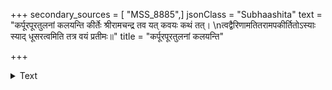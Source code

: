 +++
secondary_sources = [ "MSS_8885",]
jsonClass = "Subhaashita"
text = "कर्पूरपूरतुलनां कलयन्ति कीर्तेः श्रीरामचन्द्र तव यत् कवयः कथं तत्।  \nत्वद्वैरिणामतितरामपकीर्तितोऽस्याः स्याद् धूसरत्वमिति तत्र वयं प्रतीमः॥"
title = "कर्पूरपूरतुलनां कलयन्ति"

+++

<details><summary>Text</summary>

कर्पूरपूरतुलनां कलयन्ति कीर्तेः श्रीरामचन्द्र तव यत् कवयः कथं तत्।  
त्वद्वैरिणामतितरामपकीर्तितोऽस्याः स्याद् धूसरत्वमिति तत्र वयं प्रतीमः॥
</details>
